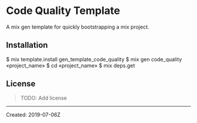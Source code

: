 # Code Quality Template

A mix gen template for quickly bootstrapping a mix project.


## Installation

$ mix template.install gen_template_code_quality
$ mix gen code_quality «project_name»
$ cd «project_name»
$ mix deps.get


## License

> TODO: Add license

----
Created:  2019-07-06Z
